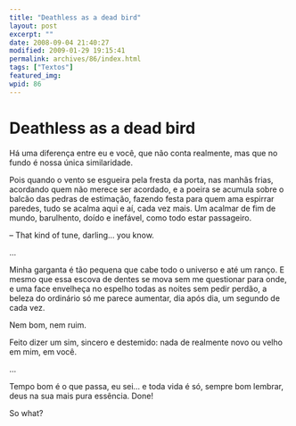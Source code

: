 ```yaml
---
title: "Deathless as a dead bird"
layout: post
excerpt: ""
date: 2008-09-04 21:40:27
modified: 2009-01-29 19:15:41
permalink: archives/86/index.html
tags: ["Textos"]
featured_img: 
wpid: 86
---
```


# Deathless as a dead bird

Há uma diferença entre eu e você, que não conta realmente, mas que no fundo é nossa única similaridade.

Pois quando o vento se esgueira pela fresta da porta, nas manhãs frias, acordando quem não merece ser acordado, e a poeira se acumula sobre o balcão das pedras de estimação, fazendo festa para quem ama espirrar paredes, tudo se acalma aqui e aí, cada vez mais. Um acalmar de fim de mundo, barulhento, doído e inefável, como todo estar passageiro.

– That kind of tune, darling… you know.

…

Minha garganta é tão pequena que cabe todo o universo e até um ranço. E mesmo que essa escova de dentes se mova sem me questionar para onde, e uma face envelheça no espelho todas as noites sem pedir perdão, a beleza do ordinário só me parece aumentar, dia após dia, um segundo de cada vez.

Nem bom, nem ruim.

Feito dizer um sim, sincero e destemido: nada de realmente novo ou velho em mim, em você.

…

Tempo bom é o que passa, eu sei… e toda vida é só, sempre bom lembrar, deus na sua mais pura essência. Done!

So what?